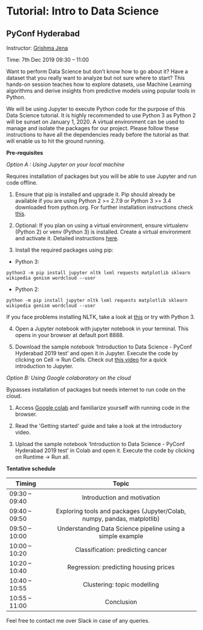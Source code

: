 # Tutorial: Intro to Data Science
## PyConf Hyderabad
Instructor: [Grishma Jena](https://gjena.github.io)

Time: 7th Dec 2019 09:30 – 11:00

Want to perform Data Science but don’t know how to go about it? Have a dataset that you really want to analyze but not sure where to start? This hands-on session teaches how to explore datasets, use Machine Learning algorithms and derive insights from predictive models using popular tools in Python.

We will be using Jupyter to execute Python code for the purpose of this Data Science tutorial. It is highly recommended to use Python 3 as Python 2 will be sunset on January 1, 2020. A virtual environment can be used to manage and isolate the packages for our project. Please follow these instructions to have all the dependencies ready before the tutorial as that will enable us to hit the ground running.

__Pre-requisites__

*Option A : Using Jupyter on your local machine*

Requires installation of packages but you will be able to use Jupyter and run code offline.
1. Ensure that pip is installed and upgrade it. Pip should already be available if you are using Python 2 >= 2.7.9 or Python 3 >= 3.4 downloaded from python.org. For further installation instructions check [this](https://pip.pypa.io/en/stable/installing/).

2. Optional: If you plan on using a virtual environment, ensure virtualenv (Python 2) or venv (Python 3) is installed. Create a virtual environment and activate it. Detailed instructions [here](https://packaging.python.org/guides/installing-using-pip-and-virtual-environments/).

3. Install the required packages using pip:

  * Python 3: 

```
python3 -m pip install jupyter nltk lxml requests matplotlib sklearn
wikipedia genism wordcloud --user
```

  * Python 2: 
```
python -m pip install jupyter nltk lxml requests matplotlib sklearn
wikipedia genism wordcloud --user
```
If you face problems installing NLTK, take a look at [this](https://www.nltk.org/install.html) or try with Python 3.

4. Open a Jupyter notebook with jupyter notebook in your terminal. This opens in your browser at default port 8888.

5. Download the sample notebook ‘Introduction to Data Science - PyConf Hyderabad 2019 test’ and open it in Jupyter. Execute the code by clicking on Cell -> Run Cells. Check out [this video](https://www.youtube.com/watch?v=jZ952vChhuI) for a quick introduction to Jupyter.

*Option B: Using Google colaboratory on the cloud*

Bypasses installation of packages but needs internet to run code on the cloud. 

1. Access [Google colab](https://colab.research.google.com/notebooks/welcome.ipynb) and familiarize yourself with running code in the browser.

2. Read the 'Getting started' guide and take a look at the introductory video.

3. Upload the sample notebook ‘Introduction to Data Science - PyConf Hyderabad 2019 test’ in Colab and open it. Execute the 
code by clicking on Runtime -> Run all.

__Tentative schedule__

| Timing      | Topic |
| ------------- |:-------------:|
| 09:30 – 09:40 | Introduction and motivation|
| 09:40 – 09:50 | Exploring tools and packages (Jupyter/Colab, numpy, pandas, matplotlib)|
| 09:50 – 10:00 | Understanding Data Science pipeline using a simple example|
| 10:00 – 10:20 | Classification: predicting cancer|
| 10:20 – 10:40 | Regression: predicting housing prices|
| 10:40 – 10:55 | Clustering: topic modelling|
| 10:55 – 11:00 | Conclusion|

Feel free to contact me over Slack in case of any queries.

